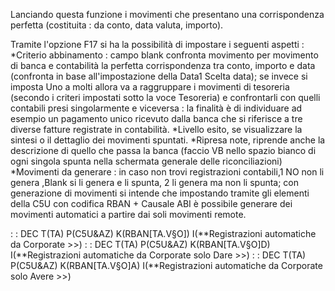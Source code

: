 Lanciando questa funzione i movimenti che presentano una corrispondenza perfetta (costituita :  da conto, data valuta, importo).

Tramite l'opzione F17 si ha la possibilità di impostare i seguenti aspetti : 
\*Criterio abbinamento  :  campo blank confronta movimento per movimento di banca e contabilità la perfetta corrispondenza tra conto, importo e data (confronta in base all'impostazione della Data1 Scelta data); se invece si imposta Uno a molti allora va a raggruppare i movimenti di tesoreria (secondo i criteri impostati sotto la voce Tesoreria) e confrontarli con quelli contabili presi singolarmente e viceversa :  la finalità è di individuare ad esempio  un pagamento unico ricevuto dalla banca che si riferisce a tre diverse fatture registrate in contabilità.
\*Livello esito, se visualizzare la sintesi o il dettaglio dei movimenti spuntati.
\*Ripresa note, riprende anche la descrizione di quello che passa la banca (faccio VB nello spazio bianco di ogni singola spunta nella schermata generale delle riconciliazioni)
\*Movimenti da generare :  in caso non trovi registrazioni contabili,1 NO non li genera ,Blank si li genera e li spunta, 2 li genera ma non li spunta; con generazione di movimenti si intende che impostando tramite gli elementi della C5U con codifica RBAN + Causale ABI è possibile generare dei movimenti automatici a partire dai soli movimenti remote.

 :  : DEC T(TA) P(C5U&AZ) K(RBAN[TA.V§O]) I(**Registrazioni automatiche da Corporate >>)
 :  : DEC T(TA) P(C5U&AZ) K(RBAN[TA.V§O]D) I(**Registrazioni automatiche da Corporate solo Dare >>)
 :  : DEC T(TA) P(C5U&AZ) K(RBAN[TA.V§O]A) I(**Registrazioni automatiche da Corporate solo Avere >>)
